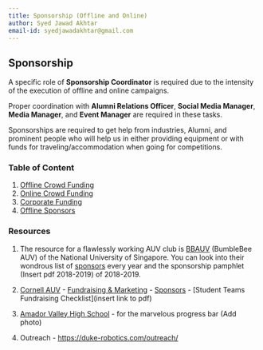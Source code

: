 ```yaml
---
title: Sponsorship (Offline and Online)
author: Syed Jawad Akhtar
email-id: syedjawadakhtar@gmail.com
---
```


## Sponsorship

A specific role of **Sponsorship Coordinator** is required due to the intensity of the execution of offline and online campaigns.

Proper coordination with **Alumni Relations Officer**, **Social Media Manager**, **Media Manager**, and **Event Manager** are required in these tasks.

Sponsorships are required to get help from industries, Alumni, and prominent people who will help us in either providing equipment or with funds for traveling/accommodation when going for competitions.

### Table of Content

1. [Offline Crowd Funding](offline_CF.md)
2. [Online Crowd Funding](online_CF.md)
3. [Corporate Funding](corp_Fund.md)
4. [Offline Sponsors](offline_Fund.md)

### Resources

1. The resource for a flawlessly working AUV club is [BBAUV](https://bumblebee.sg/) (BumbleBee AUV) of the National University of Singapore. You can look into their wondrous list of [sponsors](https://bumblebee.sg/2018-sponsors/) every year and the sponsorship pamphlet (Insert pdf 2018-2019) of 2018-2019.

2. [Cornell AUV](https://cuauv.org/) - [Fundraising & Marketing](https://blogs.cornell.edu/engineeringprojectteams/fundraising/) - [Sponsors](https://cuauv.org/sponsor) - [Student Teams Fundraising Checklist](insert link to pdf)

3. [Amador Valley High School](https://www.avbotz.com/fundraising-progress.html) - for the marvelous progress bar (Add photo)

4. Outreach - https://duke-robotics.com/outreach/
